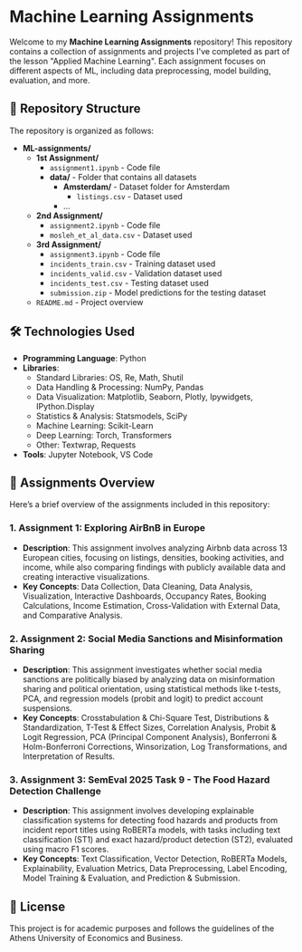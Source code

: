 # Machine Learning Assignments

Welcome to my **Machine Learning Assignments** repository! This repository contains a collection of assignments and projects I've completed as part of the lesson "Applied Machine Learning". Each assignment focuses on different aspects of ML, including data preprocessing, model building, evaluation, and more.

## 📁 Repository Structure

The repository is organized as follows:
- **ML-assignments/**
  - **1st Assignment/**
    - `assignment1.ipynb`  - Code file
    - **data/** - Folder that contains all datasets
      - **Amsterdam/** - Dataset folder for Amsterdam
        - `listings.csv` - Dataset used
      - ...
  - **2nd Assignment/**
    - `assignment2.ipynb` - Code file
    - `mosleh_et_al_data.csv` - Dataset used
  - **3rd Assignment/**
    - `assignment3.ipynb` - Code file
    - `incidents_train.csv` - Training dataset used
    - `incidents_valid.csv` - Validation dataset used
    - `incidents_test.csv` - Testing dataset used
    - `submission.zip` - Model predictions for the testing dataset
  - `README.md` - Project overview

## 🛠️ Technologies Used

- **Programming Language**: Python
- **Libraries**:
  - Standard Libraries: OS, Re, Math, Shutil
  - Data Handling & Processing: NumPy, Pandas
  - Data Visualization: Matplotlib, Seaborn, Plotly, Ipywidgets, IPython.Display
  - Statistics & Analysis: Statsmodels, SciPy
  - Machine Learning: Scikit-Learn
  - Deep Learning: Torch, Transformers
  - Other: Textwrap, Requests
- **Tools**: Jupyter Notebook, VS Code

## 📝 Assignments Overview

Here’s a brief overview of the assignments included in this repository:

### 1. **Assignment 1: Exploring AirBnB in Europe**
   - **Description**: This assignment involves analyzing Airbnb data across 13 European cities, focusing on listings, densities, booking activities, and income, while also comparing findings with publicly available data and creating interactive visualizations.
   - **Key Concepts**: Data Collection, Data Cleaning, Data Analysis, Visualization, Interactive Dashboards, Occupancy Rates, Booking Calculations, Income Estimation, Cross-Validation with External Data, and Comparative Analysis.

### 2. **Assignment 2: Social Media Sanctions and Misinformation Sharing**
   - **Description**: This assignment investigates whether social media sanctions are politically biased by analyzing data on misinformation sharing and political orientation, using statistical methods like t-tests, PCA, and regression models (probit and logit) to predict account suspensions.
   - **Key Concepts**: Crosstabulation & Chi-Square Test, Distributions & Standardization, T-Test & Effect Sizes, Correlation Analysis, Probit & Logit Regression, PCA (Principal Component Analysis), Bonferroni & Holm-Bonferroni Corrections, Winsorization, Log Transformations, and Interpretation of Results.

### 3. **Assignment 3: SemEval 2025 Task 9 - The Food Hazard Detection Challenge**
   - **Description**: This assignment involves developing explainable classification systems for detecting food hazards and products from incident report titles using RoBERTa models, with tasks including text classification (ST1) and exact hazard/product detection (ST2), evaluated using macro F1 scores.
   - **Key Concepts**: Text Classification, Vector Detection, RoBERTa Models, Explainability, Evaluation Metrics, Data Preprocessing, Label Encoding, Model Training & Evaluation, and Prediction & Submission.

## 📜 License

This project is for academic purposes and follows the guidelines of the Athens University of Economics and Business.